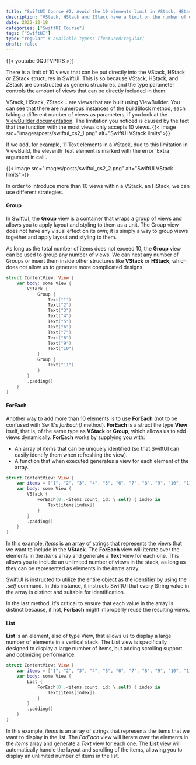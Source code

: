 ```yaml
---
title: "SwiftUI Course #2. Avoid the 10 elements limit in VStack, HStack and Zstack"
description: "VStack, HStack and ZStack have a limit on the number of elements they can contain: 10. Let's see how we can make these structures contain more than 10 elements."
date: 2022-12-18
categories: ["SwiftUI Course"]
tags: ["SwiftUI"]
type: "regular" # available types: [featured/regular]
draft: false
---
```



{{< youtube 0QJTVPfRS >}}

There is a limit of 10 views that can be put directly into the VStack, HStack or ZStack structures in SwiftUI. This is so because VStack, HStack, and ZStack are constructed as generic structures, and the type parameter controls the amount of views that can be directly included in them.

VStack, HStack, ZStack... are views that are built using ViewBuilder. You can see that there are numerous instances of the buildBlock method, each taking a different number of views as parameters, if you look at the [ViewBuilder documentation](https://developer.apple.com/documentation/swiftui/viewbuilder). The limitation you noticed is caused by the fact that the function with the most views only accepts 10 views.
{{< image src="images/posts/swiftui_cs2_1.png" alt="SwiftUI VStack limits">}}

If we add, for example, 11 Text elements in a VStack, due to this limitation  in ViewBuild, the eleventh Text element is marked with the error 'Extra argument in call'.

{{< image src="images/posts/swiftui_cs2_2.png" alt="SwiftUI VStack limits">}}

In order to introduce more than 10 views within a VStack, an HStack, we can use different strategies.


#### Group

In SwiftUI, the **Group** view is a container that wraps a group of views and allows you to apply layout and styling to them as a unit. The Group view does not have any visual effect on its own; it is simply a way to group views together and apply layout and styling to them.

As long as the total number of items does not exceed 10, the **Group** view can be used to group any number of views. We can nest any number of Groups or insert them inside other structures like **VStack** or **HStack**, which does not allow us to generate more complicated designs.

```swift
struct ContentView: View {
    var body: some View {
        VStack {
            Group {
                Text("1")
                Text("2")
                Text("3")
                Text("4")
                Text("5")
                Text("6")
                Text("7")
                Text("8")
                Text("9")
                Text("10")
            }
            Group {
                Text("11")
            }
        }
        .padding()
    }
}
```

#### ForEach

Another way to add more than 10 elements is to use **ForEach** (not to be confused with Swift's *forEach()* method). **ForEach** is a struct the type **View** itself, that is, of the same type as **VStack** or **Group**, which allows us to add views dynamically.
**ForEach** works by supplying you with:
* An array of items that can be uniquely identified (so that SwiftUI can easily identify them when refreshing the view).
* A function that when executed generates a view for each element of the array.
```swift
struct ContentView: View {
    var items = ["1", "2", "3", "4", "5", "6", "7", "8", "9", "10", "11"]
    var body: some View {
        VStack {
            ForEach(0..<items.count, id: \.self) { index in
                Text(items[index])
            }
        }
        .padding()
    }
}
```
In this example, *items* is an array of strings that represents the views that we want to include in the **VStack**. The **ForEach** view will iterate over the elements in the *items* array and generate a **Text** view for each one. This allows you to include an unlimited number of views in the stack, as long as they can be represented as elements in the *items* array.

SwiftUI is instructed to utilize the entire object as the identifier by using the *\.self* command. In this instance, it instructs SwiftUI that every String value in the array is distinct and suitable for identification.

In the last method, it's critical to ensure that each value in the array is distinct because, if not, **ForEach** might improperly reuse the resulting views.

#### List
**List** is an element, also of type View, that allows us to display a large number of elements in a vertical stack. The List view is specifically designed to display a large number of items, but adding scrolling support and optimizing performance.
```swift
struct ContentView: View {
    var items = ["1", "2", "3", "4", "5", "6", "7", "8", "9", "10", "11"]
    var body: some View {
        List {
            ForEach(0..<items.count, id: \.self) { index in
                Text(items[index])
            }
        }
        .padding()
    }
}
```

In this example, *items* is an array of strings that represents the items that we want to display in the list. The *ForEach* view will iterate over the elements in the *items* array and generate a *Text* view for each one. The **List** view will automatically handle the layout and scrolling of the items, allowing you to display an unlimited number of items in the list.
